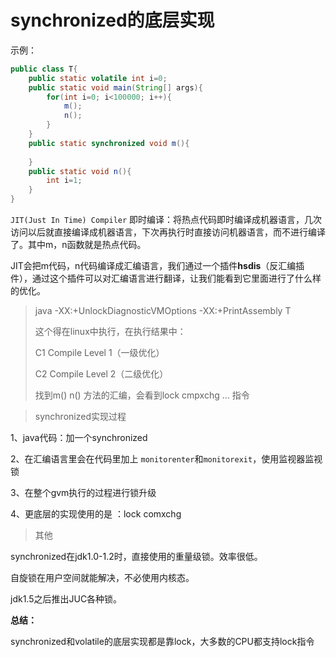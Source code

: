 # synchronized的底层实现

示例：

```java
public class T{
    public static volatile int i=0;
    public static void main(String[] args){
        for(int i=0; i<100000; i++){
            m();
            n();
        }
    }
    public static synchronized void m(){
        
    }
    public static void n(){
        int i=1;
    }
}
```

`JIT(Just In Time) Compiler` 即时编译：将热点代码即时编译成机器语言，几次访问以后就直接编译成机器语言，下次再执行时直接访问机器语言，而不进行编译了。其中m，n函数就是热点代码。

JIT会把m代码，n代码编译成汇编语言，我们通过一个插件**hsdis**（反汇编插件），通过这个插件可以对汇编语言进行翻译，让我们能看到它里面进行了什么样的优化。

> java -XX:+UnlockDiagnosticVMOptions -XX:+PrintAssembly T
>
> 这个得在linux中执行，在执行结果中：
>
> C1 Compile Level 1（一级优化）
>
> C2 Compile Level 2（二级优化）
>
> 找到m() n() 方法的汇编，会看到lock cmpxchg ... 指令



> synchronized实现过程

1、java代码：加一个synchronized 

2、在汇编语言里会在代码里加上 `monitorenter`和`monitorexit`，使用监视器监视锁

3、在整个gvm执行的过程进行锁升级

4、更底层的实现使用的是 ：lock comxchg

> 其他

synchronized在jdk1.0-1.2时，直接使用的重量级锁。效率很低。

自旋锁在用户空间就能解决，不必使用内核态。

jdk1.5之后推出JUC各种锁。



**总结：**

synchronized和volatile的底层实现都是靠lock，大多数的CPU都支持lock指令
